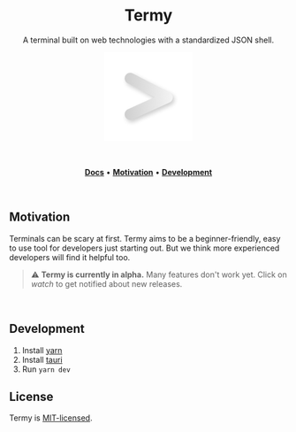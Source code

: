 <h1 align="center">Termy</h1>

<p align="center">
    A terminal built on web technologies with a standardized JSON shell.
</p>

<p align="center">
  <a href="#"><img src="./logo.png" /></a>
</p>

<br/>

<p align="center">
  <a href="https://termy.app/docs"><strong>Docs</strong></a> •
  <a href="#motivation"><strong>Motivation</strong></a> •
  <a href="#development"><strong>Development</strong></a>
</p>

<br/>

## Motivation

Terminals can be scary at first. Termy aims to be a beginner-friendly, easy to use tool for developers just starting out. But we think more experienced developers will find it helpful too.

> ⚠️ **Termy is currently in alpha.** Many features don't work yet. Click on _watch_ to get notified about new releases.

<br />

## Development

1. Install [yarn](https://classic.yarnpkg.com/en/docs/install)
2. Install [tauri](https://tauri.studio)
3. Run `yarn dev`

## License

Termy is [MIT-licensed](./LICENSE).
